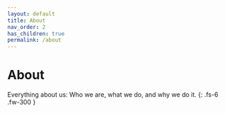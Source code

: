 ```yaml
---
layout: default
title: About
nav_order: 2
has_children: true
permalink: /about
---
```


# About

Everything about us: Who we are, what we do, and why we do it. {: .fs-6 .fw-300 }